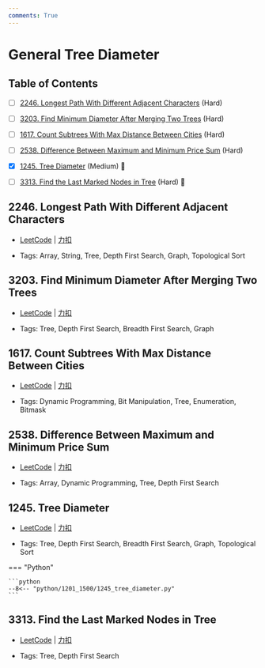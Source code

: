 ```yaml
---
comments: True
---
```


# General Tree Diameter

## Table of Contents

- [ ] [2246. Longest Path With Different Adjacent Characters](#2246-longest-path-with-different-adjacent-characters) (Hard)
- [ ] [3203. Find Minimum Diameter After Merging Two Trees](#3203-find-minimum-diameter-after-merging-two-trees) (Hard)
- [ ] [1617. Count Subtrees With Max Distance Between Cities](#1617-count-subtrees-with-max-distance-between-cities) (Hard)
- [ ] [2538. Difference Between Maximum and Minimum Price Sum](#2538-difference-between-maximum-and-minimum-price-sum) (Hard)
- [x] [1245. Tree Diameter](#1245-tree-diameter) (Medium) 👑
- [ ] [3313. Find the Last Marked Nodes in Tree](#3313-find-the-last-marked-nodes-in-tree) (Hard) 👑


## 2246. Longest Path With Different Adjacent Characters

-    [LeetCode](https://leetcode.com/problems/longest-path-with-different-adjacent-characters/) | [力扣](https://leetcode.cn/problems/longest-path-with-different-adjacent-characters/)

-   Tags: Array, String, Tree, Depth First Search, Graph, Topological Sort



## 3203. Find Minimum Diameter After Merging Two Trees

-    [LeetCode](https://leetcode.com/problems/find-minimum-diameter-after-merging-two-trees/) | [力扣](https://leetcode.cn/problems/find-minimum-diameter-after-merging-two-trees/)

-   Tags: Tree, Depth First Search, Breadth First Search, Graph



## 1617. Count Subtrees With Max Distance Between Cities

-    [LeetCode](https://leetcode.com/problems/count-subtrees-with-max-distance-between-cities/) | [力扣](https://leetcode.cn/problems/count-subtrees-with-max-distance-between-cities/)

-   Tags: Dynamic Programming, Bit Manipulation, Tree, Enumeration, Bitmask



## 2538. Difference Between Maximum and Minimum Price Sum

-    [LeetCode](https://leetcode.com/problems/difference-between-maximum-and-minimum-price-sum/) | [力扣](https://leetcode.cn/problems/difference-between-maximum-and-minimum-price-sum/)

-   Tags: Array, Dynamic Programming, Tree, Depth First Search



## 1245. Tree Diameter

-    [LeetCode](https://leetcode.com/problems/tree-diameter/) | [力扣](https://leetcode.cn/problems/tree-diameter/)

-   Tags: Tree, Depth First Search, Breadth First Search, Graph, Topological Sort

=== "Python"

    ```python
    --8<-- "python/1201_1500/1245_tree_diameter.py"
    ```



## 3313. Find the Last Marked Nodes in Tree

-    [LeetCode](https://leetcode.com/problems/find-the-last-marked-nodes-in-tree/) | [力扣](https://leetcode.cn/problems/find-the-last-marked-nodes-in-tree/)

-   Tags: Tree, Depth First Search
